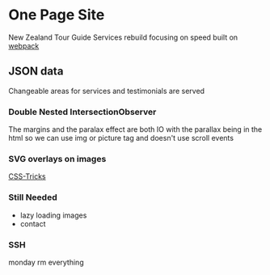 # One Page Site
New Zealand Tour Guide Services rebuild focusing on speed built on [webpack](https://webpack.js.org)

## JSON data
Changeable areas for services and testimonials are served

### Double Nested IntersectionObserver
The margins and the paralax effect are both IO with the parallax being in the html so we can use img or picture tag and doesn't use scroll events

### SVG overlays on images
[CSS-Tricks](https://css-tricks.com/creating-non-rectangular-headers/)

### Still Needed
* lazy loading images
* contact

### SSH
monday
rm everything

